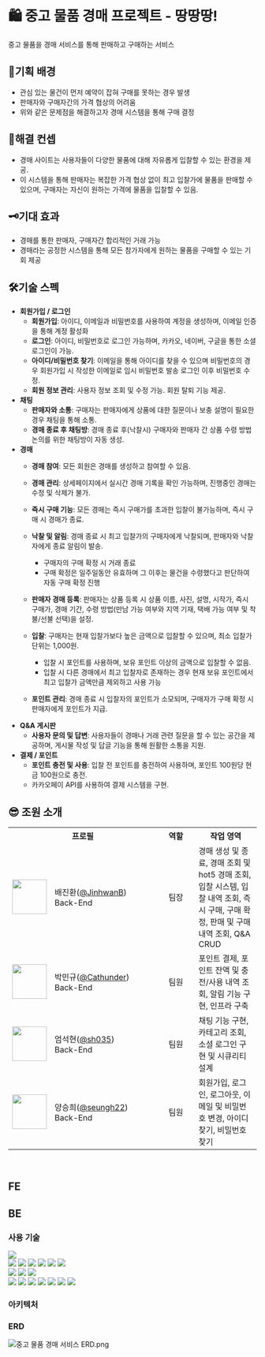 # 🛍️ 중고 물품 경매 프로젝트 - 땅땅땅!

중고 물품을 경매 서비스를 통해 판매하고 구매하는 서비스

## 🧩기획 배경

- 관심 있는 물건이 먼저 예약이 잡혀 구매를 못하는 경우 발생
- 판매자와 구매자간의 가격 협상의 어려움
- 위와 같은 문제점을 해결하고자 경매 시스템을 통해 구매 결정

## 🎈해결 컨셉

- 경매 사이트는 사용자들이 다양한 물품에 대해 자유롭게 입찰할 수 있는 환경을 제공.
- 이 시스템을 통해 판매자는 복잡한 가격 협상 없이 최고 입찰가에 물품을 판매할 수 있으며, 구매자는 자신이 원하는 가격에 물품을 입찰할 수 있음.

## 🗝기대 효과

- 경매를 통한 판매자, 구매자간 합리적인 거래 가능
- 경매라는 공정한 시스템을 통해 모든 참가자에게 원하는 물품을 구매할 수 있는 기회 제공

## 🛠기술 스펙

- **회원가입 / 로그인**
    - **회원가입**: 아이디, 이메일과 비밀번호를 사용하여 계정을 생성하며, 이메일 인증을 통해 계정 활성화
    - **로그인**: 아이디, 비밀번호로 로그인 가능하며, 카카오, 네이버, 구글을 통한 소셜 로그인이 가능.
    - **아이디/비밀번호 찾기**: 이메일을 통해 아이디를 찾을 수 있으며 비밀번호의 경우 회원가입 시 작성한 이메일로 임시 비밀번호 발송 로그인 이후 비밀번호 수정.
    - **회원 정보 관리**: 사용자 정보 조회 및 수정 가능. 회원 탈퇴 기능 제공.
- **채팅**
    - **판매자와 소통**: 구매자는 판매자에게 상품에 대한 질문이나 보충 설명이 필요한 경우 채팅을 통해 소통.
    - **경매 종료 후 채팅방**: 경매 종료 후(낙찰시) 구매자와 판매자 간 상품 수령 방법 논의를 위한 채팅방이 자동 생성.
- **경매**
    - **경매 참여**: 모든 회원은 경매를 생성하고 참여할 수 있음.
    - **경매 관리**: 상세페이지에서 실시간 경매 기록을 확인 가능하며, 진행중인 경매는 수정 및 삭제가 불가.
    - **즉시 구매 기능**: 모든 경매는 즉시 구매가를 초과한 입찰이 불가능하며, 즉시 구매 시 경매가 종료.
    - **낙찰 및 알림**: 경매 종료 시 최고 입찰가의 구매자에게 낙찰되며, 판매자와 낙찰자에게 종료 알림이 발송.
        - 구매자의 구매 확정 시 거래 종료
        - 구매 확정은 일주일동안 유효하며 그 이후는 물건을 수령했다고 판단하여 자동 구매 확정 진행
    - **판매자 경매 등록**: 판매자는 상품 등록 시 상품 이름, 사진, 설명, 시작가, 즉시 구매가, 경매 기간, 수령 방법(만남 가능 여부와 지역 기재, 택배 가능 여부 및 착불/선불 선택)을 설정.
    - **입찰**: 구매자는 현재 입찰가보다 높은 금액으로 입찰할 수 있으며, 최소 입찰가 단위는 1,000원.
        
        - 입찰 시 포인트를 사용하며, 보유 포인트 이상의 금액으로 입찰할 수 없음.
        - 입찰 시 다른 경매에서 최고 입찰자로 존재하는 경우 현재 보유 포인트에서 최고 입찰가 금액만큼 제외하고 사용 가능
        
    - **포인트 관리**: 경매 종료 시 입찰자의 포인트가 소모되며, 구매자가 구매 확정 시 판매자에게 포인트가 지급.
- **Q&A 게시판**
    - **사용자 문의 및 답변**: 사용자들이 경매나 거래 관련 질문을 할 수 있는 공간을 제공하며, 게시물 작성 및 답글 기능을 통해 원활한 소통을 지원.
- **결제 / 포인트**
    - **포인트 충전 및 사용**: 입찰 전 포인트를 충전하여 사용하며, 포인트 100원당 현금 100원으로 충전.
    - 카카오페이 API를 사용하여 결제 시스템을 구현.

## 😎 조원 소개

<table>
  <tr>
    <th colspan="2" align="center">프로필</th>
    <th align="center">역할</th>
    <th align="center">작업 영역</th>
  </tr>
    <tr>
    <td align="center"><img src="https://avatars.githubusercontent.com/u/123534245?v=4" width="70"></td>
    <td>배진환(<a href="https://github.com/JinhwanB" target="_blank">@JinhwanB</a>)<br>Back-End</td>
    <td align="center">팀장</td>
    <td>경매 생성 및 종료, 경매 조회 및 hot5 경매 조회, 입찰 시스템, 입찰 내역 조회, 즉시 구매, 구매 확정, 판매 및 구매 내역 조회, Q&A CRUD</td>
  </tr>
  <tr>
    <td align="center"><img src="https://avatars.githubusercontent.com/u/102372626?v=4" width="70"></td>
    <td width="200">박민규(<a href="https://github.com/Cathunder" target="_blank">@Cathunder</a>)<br>Back-End</td>
    <td width="60" align="center">팀원</td>
    <td>포인트 결제, 포인트 잔액 및 충전/사용 내역 조회, 알림 기능 구현, 인프라 구축</td>
  </tr>
  <tr>
    <td align="center"><img src="https://github.com/user-attachments/assets/52095ae0-c76a-4cc4-8376-6a2d4843c3ee" width="70"></td>
    <td>엄석현(<a href="https://github.com/sh035" target="_blank">@sh035</a>)<br>Back-End</td>
    <td align="center">팀원</td>
    <td>채팅 기능 구현, 카테고리 조회, 소셜 로그인 구현 및 시큐리티 설계</td>
  </tr>
  <tr>
    <td align="center"><img src="https://avatars.githubusercontent.com/u/114427072?v=4" width="70"></td>
    <td>양승희(<a href="https://github.com/seungh22" target="_blank">@seungh22</a>)<br>Back-End</td>
    <td align="center">팀원</td>
    <td>회원가입, 로그인, 로그아웃, 이메일 및 비밀번호 변경, 아이디 찾기, 비밀번호 찾기</td>
  </tr>
</table>

<br>

## FE

## BE

### 사용 기술

![](https://img.shields.io/badge/java-007396?style=for-the-badge&logo=java&logoColor=white)
<br>
<img src="https://img.shields.io/badge/spring-6DB33F?style=for-the-badge&logo=spring&logoColor=white">
<img src="https://img.shields.io/badge/spring boot-6DB33F?style=for-the-badge&logo=springboot&logoColor=white">
<img src="https://img.shields.io/badge/spring security-6DB33F?style=for-the-badge&logo=springsecurity&logoColor=white">
<img src="https://img.shields.io/badge/websocket-010101?style=for-the-badge&logo=Socket.io&logoColor=white">
<img src="https://img.shields.io/badge/sse-171C36?style=for-the-badge&logo=sse&logoColor=white">
<img src="https://img.shields.io/badge/querydsl-0769AD?style=for-the-badge&logo=querydsl&logoColor=white">
<br>
<img src="https://img.shields.io/badge/mysql-4479A1?style=for-the-badge&logo=mysql&logoColor=white">
<img src="https://img.shields.io/badge/redis-FF4438?style=for-the-badge&logo=redis&logoColor=white">
<img src="https://img.shields.io/badge/h2-0854C1?style=for-the-badge&logo=h2&logoColor=white">
<br>
<img src="https://img.shields.io/badge/Amazon EC2-FF9900?style=for-the-badge&logo=Amazon EC2&logoColor=white">
<img src="https://img.shields.io/badge/amazons3-569A31?style=for-the-badge&logo=amazons3&logoColor=white">
<img src="https://img.shields.io/badge/docker-2496ED?style=for-the-badge&logo=docker&logoColor=white">
<img src="https://img.shields.io/badge/amazonroute53-8C4FFF?style=for-the-badge&logo=amazonroute53&logoColor=white">
<img src="https://img.shields.io/badge/awselasticloadbalancing-8C4FFF?style=for-the-badge&logo=awselasticloadbalancing&logoColor=white">
<img src="https://img.shields.io/badge/awssecretsmanager-DD344C?style=for-the-badge&logo=awssecretsmanager&logoColor=white">
<img src="https://img.shields.io/badge/githubactions-2088FF?style=for-the-badge&logo=githubactions&logoColor=white">

### 아키텍처

### ERD

![중고 물품 경매 서비스 ERD.png](docs/usedAuctionERD.png)
